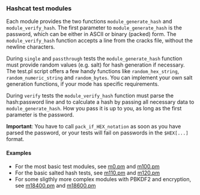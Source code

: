 ### Hashcat test modules ###

Each module provides the two functions `module_generate_hash` and `module_verify_hash`. The first parameter to `module_generate_hash` is the password, which can be either in ASCII or binary (packed) form. The `module_verify_hash` function accepts a line from the cracks file, without the newline characters.

During `single` and `passthrough` tests the `module_generate_hash` function must provide random values (e.g. salt) for hash generation if necessary. The test.pl script offers a few handy functions like `random_hex_string`, `random_numeric_string` and `random_bytes`. You can implement your own salt generation functions, if your mode has specific requirements.

During `verify` tests the `module_verify_hash` function must parse the hash:password line and to calculate a hash by passing all necessary data to `module_generate_hash`. How you pass it is up to you, as long as the first parameter is the password.

**Important**: You have to call `pack_if_HEX_notation` as soon as you have parsed the password, or your tests will fail on passwords in the `$HEX[...]` format.

#### Examples ####

* For the most basic test modules, see [m0.pm](m0.pm) and [m100.pm](m100.pm)
* For the basic salted hash tests, see [m110.pm](m110.pm) and [m120.pm](m120.pm)
* For some sligthly more complex modules with PBKDF2 and encryption, see [m18400.pm](m18400.pm) and [m18600.pm](m18600.pm)
